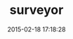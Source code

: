 ---
layout: post
title:  "surveyor"
repo:   "NUBIC/surveyor"
date:   2015-02-18 17:18:28
gemurl: http://github.com/NUBIC/surveyor
---